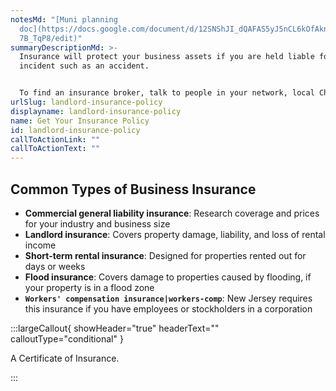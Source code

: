 ```yaml
---
notesMd: "[Muni planning
  doc](https://docs.google.com/document/d/12SNShJI_dQAFAS5yJ5nCL6kOfAknWOvjn4-W\
  7B_TqP8/edit)"
summaryDescriptionMd: >-
  Insurance will protect your business assets if you are held liable for an
  incident such as an accident.


  To find an insurance broker, talk to people in your network, local Chamber of Commerce, or a real estate agent. Often, the best way to find a broker is by asking people you know.
urlSlug: landlord-insurance-policy
displayname: landlord-insurance-policy
name: Get Your Insurance Policy
id: landlord-insurance-policy
callToActionLink: ""
callToActionText: ""
---
```


## Common Types of Business Insurance

- **Commercial general liability insurance**: Research coverage and prices for your industry and business size
- **Landlord insurance**: Covers property damage, liability, and loss of rental income
- **Short-term rental insurance**: Designed for properties rented out for days or weeks
- **Flood insurance**: Covers damage to properties caused by flooding, if your property is in a flood zone
- **`Workers' compensation insurance|workers-comp`**: New Jersey requires this insurance if you have employees or stockholders in a corporation

:::largeCallout{ showHeader="true" headerText="" calloutType="conditional" }

A Certificate of Insurance.

:::
